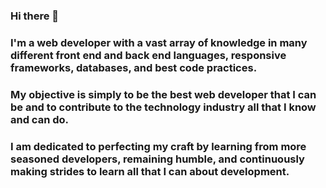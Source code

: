 ### Hi there 👋

<!--
**bahaedd/bahaedd** is a ✨ _special_ ✨ repository because its `README.md` (this file) appears on your GitHub profile.

Here are some ideas to get you started:

- 🔭 I’m currently working on ...
- 🌱 I’m currently learning ...
- 👯 I’m looking to collaborate on ...
- 🤔 I’m looking for help with ...
- 💬 Ask me about ...
- 📫 How to reach me: ...
- 😄 Pronouns: ...
- ⚡ Fun fact: ...
-->

### I'm a web developer with a vast array of knowledge in many different front end and back end languages, responsive frameworks, databases, and best code practices.
### My objective is simply to be the best web developer that I can be and to contribute to the technology industry all that I know and can do.
### I am dedicated to perfecting my craft by learning from more seasoned developers, remaining humble, and continuously making strides to learn all that I can about development.

